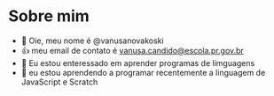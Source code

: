 # Sobre mim
- 👋 Oie, meu nome é @vanusanovakoski
- :+1: meu email de contato é vanusa.candido@escola.pr.gov.br
- 👀 Eu estou enteressado em aprender programas de limguagens
- 🌱 eu estou aprendendo a programar recentemente a linguagem de JavaScript e Scratch


